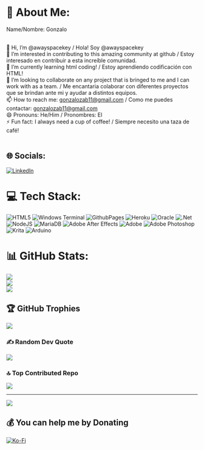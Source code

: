 # 💫 About Me:
Name/Nombre: Gonzalo

<br>    👋 Hi, I’m @awayspacekey / Hola! Soy @awayspacekey<br>    👀 I’m interested in contributing to this amazing community at github / Estoy interesado en contribuir a esta increíble comunidad.<br>    🌱 I’m currently learning html coding! / Estoy aprendiendo codificación con HTML!<br>    💞️ I’m looking to collaborate on any project that is bringed to me and I can work with as a team. / Me encantaria colaborar con diferentes proyectos que se brindan ante mi y ayudar a distintos equipos.<br>    📫 How to reach me: gonzalozab11@gmail.com / Como me puedes contactar: gonzalozab11@gmail.com<br>    😄 Pronouns: He/Him / Pronombres: El<br>    ⚡ Fun fact: I always need a cup of coffee! / Siempre necesito una taza de café!<br><br>


## 🌐 Socials:
[![LinkedIn](https://img.shields.io/badge/LinkedIn-%230077B5.svg?logo=linkedin&logoColor=white)](https://linkedin.com/in/https://www.linkedin.com/in/gonzalo-zabaleta-3a5112176/) 

# 💻 Tech Stack:
![HTML5](https://img.shields.io/badge/html5-%23E34F26.svg?style=for-the-badge&logo=html5&logoColor=white) ![Windows Terminal](https://img.shields.io/badge/Windows%20Terminal-%234D4D4D.svg?style=for-the-badge&logo=windows-terminal&logoColor=white) ![GithubPages](https://img.shields.io/badge/github%20pages-121013?style=for-the-badge&logo=github&logoColor=white) ![Heroku](https://img.shields.io/badge/heroku-%23430098.svg?style=for-the-badge&logo=heroku&logoColor=white) ![Oracle](https://img.shields.io/badge/Oracle-F80000?style=for-the-badge&logo=oracle&logoColor=white) ![.Net](https://img.shields.io/badge/.NET-5C2D91?style=for-the-badge&logo=.net&logoColor=white) ![NodeJS](https://img.shields.io/badge/node.js-6DA55F?style=for-the-badge&logo=node.js&logoColor=white) ![MariaDB](https://img.shields.io/badge/MariaDB-003545?style=for-the-badge&logo=mariadb&logoColor=white) ![Adobe After Effects](https://img.shields.io/badge/Adobe%20After%20Effects-9999FF.svg?style=for-the-badge&logo=Adobe%20After%20Effects&logoColor=white) ![Adobe](https://img.shields.io/badge/adobe-%23FF0000.svg?style=for-the-badge&logo=adobe&logoColor=white) ![Adobe Photoshop](https://img.shields.io/badge/adobe%20photoshop-%2331A8FF.svg?style=for-the-badge&logo=adobe%20photoshop&logoColor=white) ![Krita](https://img.shields.io/badge/Krita-203759?style=for-the-badge&logo=krita&logoColor=EEF37B) ![Arduino](https://img.shields.io/badge/-Arduino-00979D?style=for-the-badge&logo=Arduino&logoColor=white)
# 📊 GitHub Stats:
![](https://github-readme-stats.vercel.app/api?username=awayspacekey&theme=dark&hide_border=false&include_all_commits=true&count_private=true)<br/>
![](https://github-readme-streak-stats.herokuapp.com/?user=awayspacekey&theme=dark&hide_border=false)<br/>
![](https://github-readme-stats.vercel.app/api/top-langs/?username=awayspacekey&theme=dark&hide_border=false&include_all_commits=true&count_private=true&layout=compact)

## 🏆 GitHub Trophies
![](https://github-profile-trophy.vercel.app/?username=awayspacekey&theme=synthwave&no-frame=false&no-bg=true&margin-w=4)

### ✍️ Random Dev Quote
![](https://quotes-github-readme.vercel.app/api?type=horizontal&theme=radical)

### 🔝 Top Contributed Repo
![](https://github-contributor-stats.vercel.app/api?username=awayspacekey&limit=5&theme=dark&combine_all_yearly_contributions=true)

---
[![](https://visitcount.itsvg.in/api?id=awayspacekey&icon=0&color=0)](https://visitcount.itsvg.in)

  ## 💰 You can help me by Donating
  [![Ko-Fi](https://img.shields.io/badge/Ko--fi-F16061?style=for-the-badge&logo=ko-fi&logoColor=white)](https://ko-fi.com/https://ko-fi.com/awayspacekey) 

  
<!-- Proudly created with GPRM ( https://gprm.itsvg.in ) -->
